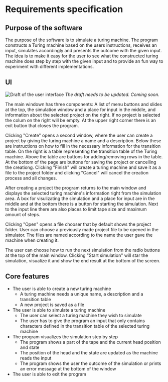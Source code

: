 # Requirements specification

## Purpose of the software
The purpose of the software is to simulate a turing machine. The program constructs a Turing machine based on the users instructions, receives an input, simulates accordingly and presents the outcome with the given input. The idea is to make it easy for the user to see what the constructed turing machine does step by step with the given input and to provide an fun way to experiment with different implementations.

## UI
![Draft of the user interface](https://github.com/pinjaw/ot-harjoitustyo/blob/master/Documentation/UIdraft.jpg)
*The draft needs to be updated. Coming soon.*

The main windown has three components: A list of menu buttons and slides at the top, the simulation window and a place for input in the middle, and information about the selected project on the right. If no project is selected the colum on the right will be empty. At the upper right corner there is an exit button that closes the program.

Clicking "Create" opens a second window, where the user can create a project by giving the turing machine a name and a description. Below these are instructions on how to fill in the necessary information for the transition table.
On the right is a table representing the transition table of the Turing machine. Above the table are buttons for adding/removing rows in the table. At the bottom of the page are buttons for saving the project or cancelling the creationg. Clicking "Finish" will create a turing machine and save it as a file to the project folder and clicking "Cancel" will cancel the creation process and all changes.

After creating a project the program returns to the main window and displays the selected turing machine's information right from the simulation area. A box for visulizating the simulation and a place for input are in the middle and at the bottom there is a button for starting the simulation. Next to the input line there are also places to limit tape size and maximum amount of steps.

Clicking "Open" opens a file chooser that by default shows the project folder. User can choose a previously made project file to be opened in the simulator. The files are named according to the name the user gave the machine when creating it.

The user can choose how to run the next simulation from the radio buttons at the top of the main window. Clicking "Start simulation" will star the simulation, visualize it and show the end result at the bottom of the screen.

## Core features
* The user is able to create a new turing machine
  * A turing machine needs a unique name, a description and a transition table
  * A new project is saved as a file
* The user is able to simulate a turing machine
  * The user can select a turing machine they wish to simulate
  * The user has to give the program an input that only contains characters defined in the transition table of the selected turing machine
* The program visualizes the simulation step by step
  * The program shows a part of the tape and the current head position and state
  * The position of the head and the state are updated as the machine reads the input
  * The program shows the user the outcome of the simulation or prints an error message at the bottom of the window
* The user is able to exit the program
